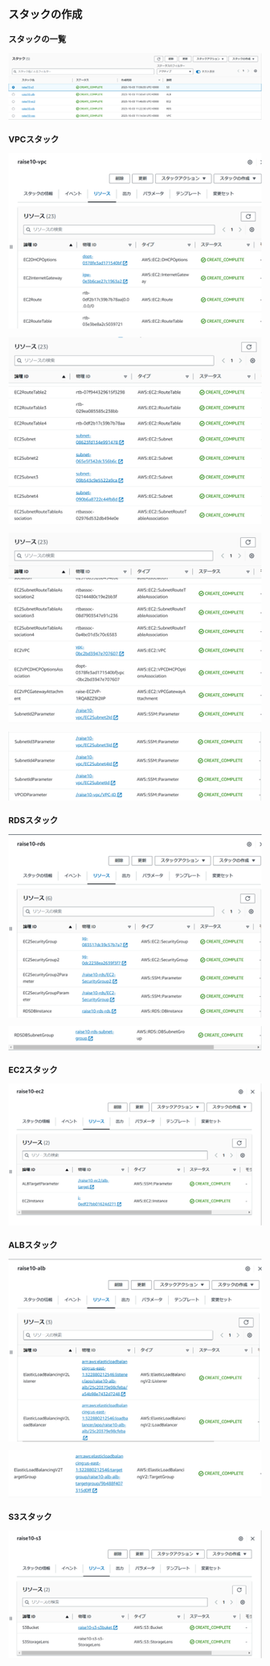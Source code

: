## スタックの作成
### スタックの一覧

![](./image/stack-all.png)

### VPCスタック

![](./image/vpc-stack-1.png)

![](./image/vpc-stack-2.png)

![](./image/vpc-stack-3.png)

![](./image/vpc-stack-4.png)

### RDSスタック

![](./image/rds-stack-1.png)

![](./image/rds-stack-2.png)

### EC2スタック

![](./image/ec2-stack.png)

### ALBスタック

![](./image/alb-stack-1.png)

![](./image/alb-stack-2.png)

### S3スタック

![](./image/s3-stack.png)